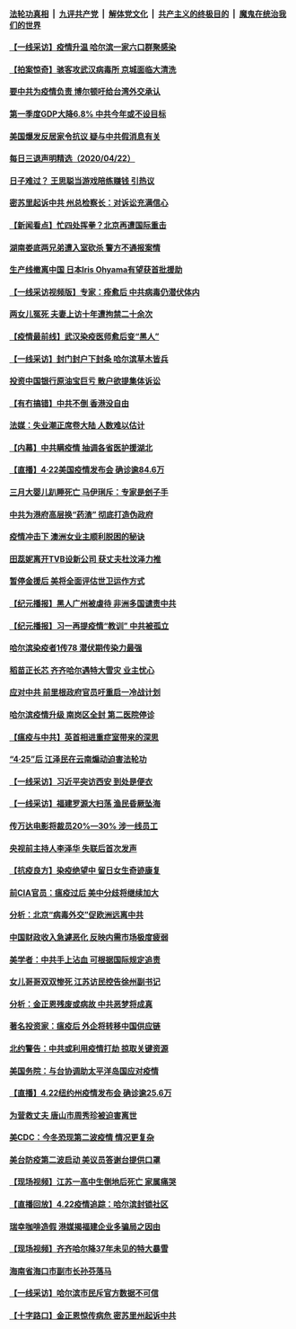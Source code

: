 ####  [法轮功真相](../../../../basic/blob/master/README.md?t=04231631) &nbsp;|&nbsp; [九评共产党](../../../../9ping.md/blob/master/README.md?t=04231631) &nbsp;|&nbsp; [解体党文化](../../../../jtdwh.md/blob/master/README.md?t=04231631)  &nbsp;|&nbsp; [共产主义的终极目的](../../../../gczydzjmd.md/blob/master/README.md?t=04231631) &nbsp;|&nbsp; [魔鬼在统治我们的世界](../../../../mgztzwmdsj.md/blob/master/README.md?t=04231631) 

#### [【一线采访】疫情升温 哈尔滨一家六口群聚感染](../pages/nsc413/n12054556.md?t=04231631) 


#### [【拍案惊奇】骇客攻武汉病毒所 京城面临大清洗](../pages/nsc413/n12053941.md?t=04231631) 

#### [要中共为疫情负责 博尔顿吁给台湾外交承认](../pages/nsc413/n12054129.md?t=04231631) 

#### [第一季度GDP大降6.8% 中共今年或不设目标](../pages/nsc413/n12053832.md?t=04231631) 

#### [美国爆发反居家令抗议 疑与中共假消息有关](../pages/nsc413/n12053978.md?t=04231631) 

#### [每日三退声明精选（2020/04/22）](../pages/nsc413/n12054078.md?t=04231631) 

#### [日子难过？ 王思聪当游戏陪练赚钱 引热议](../pages/nsc413/n12053668.md?t=04231631) 

#### [密苏里起诉中共 州总检察长：对诉讼充满信心](../pages/nsc413/n12053587.md?t=04231631) 

#### [【新闻看点】忙四处挥拳？北京再遭国际重击](../pages/nsc413/n12053119.md?t=04231631) 

#### [湖南娄底两兄弟遭入室砍杀 警方不通报案情](../pages/nsc413/n12053488.md?t=04231631) 

#### [生产线撤离中国 日本Iris Ohyama有望获首批援助](../pages/nsc413/n12053711.md?t=04231631) 

#### [【一线采访视频版】专家：痊愈后 中共病毒仍潜伏体内](../pages/nsc413/n12053683.md?t=04231631) 

#### [两女儿冤死  夫妻上访十年遭拘禁二十余次](../pages/nsc413/n12053422.md?t=04231631) 

#### [【疫情最前线】武汉染疫医师愈后变“黑人”](../pages/nsc413/n12053663.md?t=04231631) 

#### [【一线采访】封门封户下封条 哈尔滨草木皆兵](../pages/nsc413/n12053340.md?t=04231631) 

#### [投资中国银行原油宝巨亏 散户欲提集体诉讼](../pages/nsc413/n12053361.md?t=04231631) 

#### [【有冇搞错】中共不倒 香港没自由](../pages/nsc413/n12053538.md?t=04231631) 

#### [法媒：失业潮正席卷大陆 人数难以估计](../pages/nsc413/n12053296.md?t=04231631) 

#### [【内幕】中共瞒疫情 抽调各省医护援湖北](../pages/nsc413/n12049545.md?t=04231631) 

#### [【直播】4·22美国疫情发布会 确诊逾84.6万](../pages/nsc413/n12053392.md?t=04231631) 

#### [三月大婴儿趴睡死亡 马伊琍斥：专家是刽子手](../pages/nsc413/n12053302.md?t=04231631) 

#### [中共为港府高层换“药渣” 彻底打造伪政府](../pages/nsc413/n12053405.md?t=04231631) 

#### [疫情冲击下 澳洲女业主顺利脱困的秘诀](../pages/nsc413/n12053052.md?t=04231631) 

#### [田蕊妮离开TVB设新公司 获丈夫杜汶泽力推](../pages/nsc413/n12053037.md?t=04231631) 

#### [暂停金援后 美将全面评估世卫运作方式](../pages/nsc413/n12053324.md?t=04231631) 

#### [【纪元播报】黑人广州被虐待 非洲多国谴责中共](../pages/nsc413/n12053217.md?t=04231631) 

#### [【纪元播报】习一再提疫情“教训” 中共被孤立](../pages/nsc413/n12053185.md?t=04231631) 

#### [哈尔滨染疫者1传78 潜伏期传染力最强](../pages/nsc413/n12052906.md?t=04231631) 

#### [稻苗正长芯 齐齐哈尔遇特大雪灾 业主忧心](../pages/nsc413/n12053184.md?t=04231631) 

#### [应对中共 前里根政府官员吁重启一冷战计划](../pages/nsc413/n12053125.md?t=04231631) 

#### [哈尔滨疫情升级 南岗区全封 第二医院停诊](../pages/nsc413/n12052017.md?t=04231631) 

#### [【瘟疫与中共】英首相进重症室带来的深思](../pages/nsc413/n12049532.md?t=04231631) 

#### [“4·25”后 江泽民在云南煽动迫害法轮功](../pages/nsc413/n12052774.md?t=04231631) 

#### [【一线采访】习近平突访西安 到处是便衣](../pages/nsc413/n12053085.md?t=04231631) 

#### [【一线采访】福建罗源大扫荡 渔民昏厥坠海](../pages/nsc413/n12052944.md?t=04231631) 

#### [传万达电影将裁员20%—30% 涉一线员工](../pages/nsc413/n12052791.md?t=04231631) 

#### [央视前主持人李泽华 失联后首次发声](../pages/nsc413/n12052741.md?t=04231631) 

#### [【抗疫良方】染疫绝望中 留日女生奇迹康复](../pages/nsc413/n12052679.md?t=04231631) 

#### [前CIA官员：瘟疫过后 美中分歧将继续加大](../pages/nsc413/n12052795.md?t=04231631) 

#### [分析：北京“病毒外交”促欧洲远离中共](../pages/nsc413/n12052810.md?t=04231631) 

#### [中国财政收入急遽恶化 反映内需市场极度疲弱](../pages/nsc413/n12052485.md?t=04231631) 

#### [美学者：中共手上沾血 可根据国际规定追责](../pages/nsc413/n12052699.md?t=04231631) 

#### [女儿哥哥双双惨死 江苏访民控告徐州副书记](../pages/nsc413/n12052522.md?t=04231631) 

#### [分析：金正恩残废或病故 中共恶梦将成真](../pages/nsc413/n12052901.md?t=04231631) 

#### [著名投资家：瘟疫后 外企将转移中国供应链](../pages/nsc413/n12052757.md?t=04231631) 

#### [北约警告：中共或利用疫情打劫 掠取关键资源](../pages/nsc413/n12052643.md?t=04231631) 

#### [美国务院：与台协调助太平洋岛国应对疫情](../pages/nsc413/n12052604.md?t=04231631) 

#### [【直播】4.22纽约州疫情发布会 确诊逾25.6万](../pages/nsc413/n12052797.md?t=04231631) 

#### [为营救丈夫 唐山市周秀珍被迫害离世](../pages/nsc413/n12051919.md?t=04231631) 

#### [美CDC：今冬恐现第二波疫情 情况更复杂](../pages/nsc413/n12052405.md?t=04231631) 

#### [美台防疫第二波启动 美议员答谢台提供口罩](../pages/nsc413/n12052468.md?t=04231631) 

#### [【现场视频】江苏一高中生倒地后死亡 家属痛哭](../pages/nsc413/n12052230.md?t=04231631) 

#### [【直播回放】4.22疫情追踪：哈尔滨封锁社区](../pages/nsc413/n12052125.md?t=04231631) 

#### [瑞幸咖啡造假 港媒揭福建企业多骗局之因由](../pages/nsc413/n12052171.md?t=04231631) 

#### [【现场视频】齐齐哈尔降37年未见的特大暴雪](../pages/nsc413/n12052108.md?t=04231631) 

#### [海南省海口市副市长孙芬落马](../pages/nsc413/n12051977.md?t=04231631) 

#### [【一线采访】哈尔滨市民斥官方数据不可信](../pages/nsc413/n12052019.md?t=04231631) 


#### [【十字路口】金正恩惊传病危 密苏里州起诉中共](../pages/nsc413/n12050987.md?t=04231631) 

